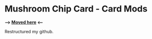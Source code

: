 # Mushroom Chip Card - Card Mods

**--> [Moved here](https://github.com/EvisHome/Home-Assistant/tree/main/examples/mushroom-chip-card) <--**

Restructured my github.



